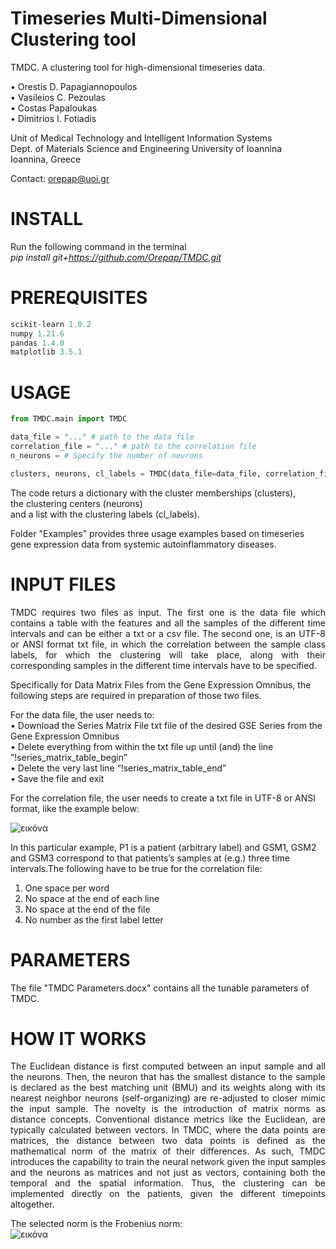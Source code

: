 # Timeseries Multi-Dimensional Clustering tool

TMDC. A clustering tool for high-dimensional timeseries data.

 
• Orestis D. Papagiannopoulos  
• Vasileios C. Pezoulas  
• Costas Papaloukas  
• Dimitrios I. Fotiadis  

Unit of Medical Technology and Intelligent Information Systems  
Dept. of Materials Science and Engineering
University of Ioannina   
Ioannina, Greece

Contact: orepap@uoi.gr

# INSTALL

Run the following command in the terminal  
_pip install git+https://github.com/Orepap/TMDC.git_


# PREREQUISITES
```python
scikit-learn 1.0.2
numpy 1.21.6
pandas 1.4.0
matplotlib 3.5.1
```

# USAGE
```python
from TMDC.main import TMDC

data_file = "..." # path to the data file
correlation_file = "..." # path to the correlation file
n_neurons = # Specify the number of neurons

clusters, neurons, cl_labels = TMDC(data_file=data_file, correlation_file=correlation_file, n_neurons=n_neurons)
```
The code returs a dictionary with the cluster memberships (clusters),    
the clustering centers (neurons)  
and a list with the clustering labels (cl_labels).  

Folder "Examples" provides three usage examples based on timeseries gene expression data from systemic autoinflammatory diseases.


# INPUT FILES
<p align="justify">
TMDC requires two files as input. The first one is the data file which contains a table with the features and all the samples of the different time intervals and can be either a txt or a csv file. The second one, is an UTF-8 or ANSI format txt file, in which the correlation between the sample class labels, for which the clustering will take place, along with their corresponding samples in the different time intervals have to be specified. </p>

Specifically for Data Matrix Files from the Gene Expression Omnibus, the following steps are required in preparation of those two files.

For the data file, the user needs to:  
•	Download the Series Matrix File txt file of the desired GSE Series from the Gene Expression Omnibus  
•	Delete everything from within the txt file up until (and) the line ”!series_matrix_table_begin”  
•	Delete the very last line “!series_matrix_table_end”  
•	Save the file and exit  


For the correlation file, the user needs to create a txt file in UTF-8 or ANSI format, like the example below:

![εικόνα](https://github.com/Orepap/TMDC/assets/93657525/80b3de60-8e8e-481e-8466-0033ddc2d5b6)

In this particular example, P1 is a patient (arbitrary label) and GSM1, GSM2 and GSM3 correspond to that patients’s samples at (e.g.) three time intervals.The following have to be true for the correlation file:

1) One space per word  
2) No space at the end of each line  
3) No space at the end of the file  
4) No number as the first label letter

# PARAMETERS
The file "TMDC Parameters.docx" contains all the tunable parameters of TMDC.

# HOW IT WORKS
<p align="justify">
The Euclidean distance is first computed between an input sample and all the neurons. Then, the neuron that has the smallest distance to the sample is declared as the best matching unit (BMU) and its weights along with its nearest neighbor neurons (self-organizing) are re-adjusted to closer mimic the input sample. The novelty is the introduction of matrix norms as distance concepts. Conventional distance metrics like the Euclidean, are typically calculated between vectors. In TMDC, where the data points are matrices, the distance between two data points is defined as the mathematical norm of the matrix of their differences. As such, TMDC introduces the capability to train the neural network given the input samples and the neurons as matrices and not just as vectors, containing both the temporal and the spatial information. Thus, the clustering can be implemented directly on the patients, given the different timepoints altogether. </p>

The selected norm is the Frobenius norm:  
![εικόνα](https://github.com/Orepap/TMDC/assets/93657525/2de1dec0-3b0c-46e7-88fa-b8a4dc960f15)
 
